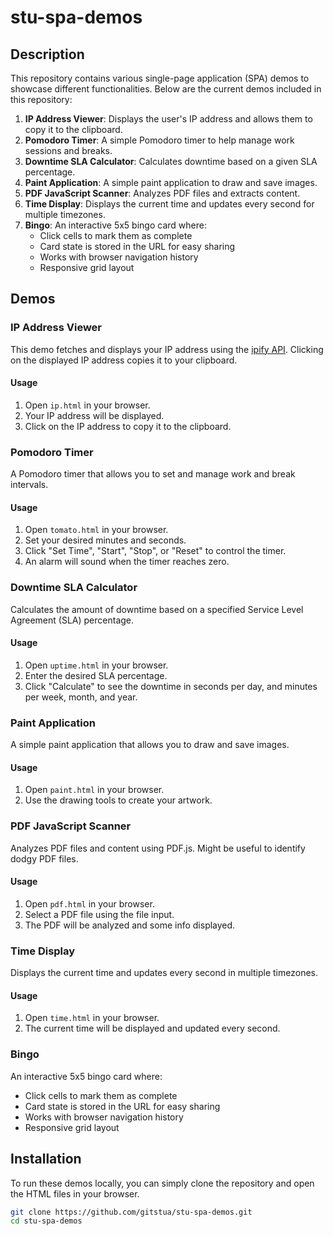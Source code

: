 # stu-spa-demos

## Description
This repository contains various single-page application (SPA) demos to showcase different functionalities. Below are the current demos included in this repository:

1. **IP Address Viewer**: Displays the user's IP address and allows them to copy it to the clipboard.
2. **Pomodoro Timer**: A simple Pomodoro timer to help manage work sessions and breaks.
3. **Downtime SLA Calculator**: Calculates downtime based on a given SLA percentage.
4. **Paint Application**: A simple paint application to draw and save images.
5. **PDF JavaScript Scanner**: Analyzes PDF files and extracts content.
6. **Time Display**: Displays the current time and updates every second for multiple timezones.
7. **Bingo**: An interactive 5x5 bingo card where:
   - Click cells to mark them as complete
   - Card state is stored in the URL for easy sharing
   - Works with browser navigation history
   - Responsive grid layout

## Demos

### IP Address Viewer
This demo fetches and displays your IP address using the [ipify API](https://www.ipify.org). Clicking on the displayed IP address copies it to your clipboard.

#### Usage
1. Open `ip.html` in your browser.
2. Your IP address will be displayed.
3. Click on the IP address to copy it to the clipboard.

### Pomodoro Timer
A Pomodoro timer that allows you to set and manage work and break intervals.

#### Usage
1. Open `tomato.html` in your browser.
2. Set your desired minutes and seconds.
3. Click "Set Time", "Start", "Stop", or "Reset" to control the timer.
4. An alarm will sound when the timer reaches zero.

### Downtime SLA Calculator
Calculates the amount of downtime based on a specified Service Level Agreement (SLA) percentage.

#### Usage
1. Open `uptime.html` in your browser.
2. Enter the desired SLA percentage.
3. Click "Calculate" to see the downtime in seconds per day, and minutes per week, month, and year.

### Paint Application
A simple paint application that allows you to draw and save images.

#### Usage
1. Open `paint.html` in your browser.
2. Use the drawing tools to create your artwork.

### PDF JavaScript Scanner
Analyzes PDF files and content using PDF.js. Might be useful to identify dodgy PDF files.

#### Usage
1. Open `pdf.html` in your browser.
2. Select a PDF file using the file input.
3. The  PDF will be analyzed and some info displayed.

### Time Display
Displays the current time and updates every second in multiple timezones.

#### Usage
1. Open `time.html` in your browser.
2. The current time will be displayed and updated every second.

### Bingo
An interactive 5x5 bingo card where:
- Click cells to mark them as complete
- Card state is stored in the URL for easy sharing
- Works with browser navigation history
- Responsive grid layout

## Installation
To run these demos locally, you can simply clone the repository and open the HTML files in your browser.

```sh
git clone https://github.com/gitstua/stu-spa-demos.git
cd stu-spa-demos